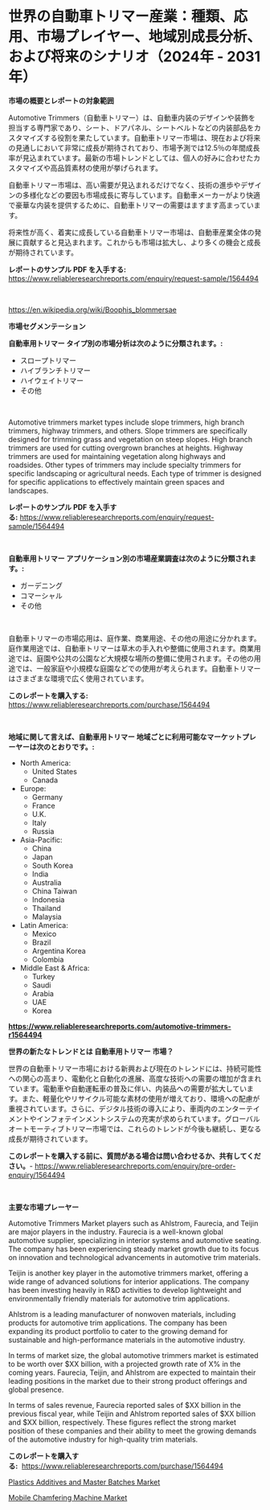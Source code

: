 <p><h1>世界の自動車トリマー産業：種類、応用、市場プレイヤー、地域別成長分析、および将来のシナリオ（2024年 - 2031年）</h1></p><p><strong>市場の概要とレポートの対象範囲</strong></p>
<p><p>Automotive Trimmers（自動車トリマー）は、自動車内装のデザインや装飾を担当する専門家であり、シート、ドアパネル、シートベルトなどの内装部品をカスタマイズする役割を果たしています。自動車トリマー市場は、現在および将来の見通しにおいて非常に成長が期待されており、市場予測では12.5％の年間成長率が見込まれています。最新の市場トレンドとしては、個人の好みに合わせたカスタマイズや高品質素材の使用が挙げられます。</p><p>自動車トリマー市場は、高い需要が見込まれるだけでなく、技術の進歩やデザインの多様化などの要因も市場成長に寄与しています。自動車メーカーがより快適で豪華な内装を提供するために、自動車トリマーの需要はますます高まっています。</p><p>将来性が高く、着実に成長している自動車トリマー市場は、自動車産業全体の発展に貢献すると見込まれます。これからも市場は拡大し、より多くの機会と成長が期待されています。</p></p>
<p><strong>レポートのサンプル PDF を入手する:</strong> <a href="https://www.reliableresearchreports.com/enquiry/request-sample/1564494">https://www.reliableresearchreports.com/enquiry/request-sample/1564494</a></p>
<p>&nbsp;</p>
<p><a href="https://en.wikipedia.org/wiki/Boophis_blommersae">https://en.wikipedia.org/wiki/Boophis_blommersae</a></p>
<p><strong>市場セグメンテーション</strong></p>
<p><strong>自動車用トリマー タイプ別の市場分析は次のように分類されます。:</strong></p>
<p><ul><li>スロープトリマー</li><li>ハイブランチトリマー</li><li>ハイウェイトリマー</li><li>その他</li></ul></p>
<p>&nbsp;</p>
<p><p>Automotive trimmers market types include slope trimmers, high branch trimmers, highway trimmers, and others. Slope trimmers are specifically designed for trimming grass and vegetation on steep slopes. High branch trimmers are used for cutting overgrown branches at heights. Highway trimmers are used for maintaining vegetation along highways and roadsides. Other types of trimmers may include specialty trimmers for specific landscaping or agricultural needs. Each type of trimmer is designed for specific applications to effectively maintain green spaces and landscapes.</p></p>
<p><strong>レポートのサンプル PDF を入手する:</strong>&nbsp;<a href="https://www.reliableresearchreports.com/enquiry/request-sample/1564494">https://www.reliableresearchreports.com/enquiry/request-sample/1564494</a></p>
<p>&nbsp;</p>
<p><strong> 自動車用トリマー アプリケーション別の市場産業調査は次のように分類されます。:</strong></p>
<p><ul><li>ガーデニング</li><li>コマーシャル</li><li>その他</li></ul></p>
<p>&nbsp;</p>
<p><p>自動車トリマーの市場応用は、庭作業、商業用途、その他の用途に分かれます。庭作業用途では、自動車トリマーは草木の手入れや整備に使用されます。商業用途では、庭園や公共の公園など大規模な場所の整備に使用されます。その他の用途では、一般家庭や小規模な庭園などでの使用が考えられます。自動車トリマーはさまざまな環境で広く使用されています。</p></p>
<p><strong>このレポートを購入する:</strong>&nbsp; <a href="https://www.reliableresearchreports.com/purchase/1564494">https://www.reliableresearchreports.com/purchase/1564494</a></p>
<p>&nbsp;</p>
<p><strong>地域に関して言えば、自動車用トリマー 地域ごとに利用可能なマーケットプレーヤーは次のとおりです。:</strong></p>
<p><ul>
    <li>
        North America:
        <ul>
            <li>United States</li>
            <li>Canada</li>
        </ul>
    </li>
    <li>
        Europe:
        <ul>
            <li>Germany</li>
            <li>France</li>
            <li>U.K.</li>
            <li>Italy</li>
            <li>Russia</li>
        </ul>
    </li>
    <li>
        Asia-Pacific:
        <ul>
            <li>China</li>
            <li>Japan</li>
            <li>South Korea</li>
            <li>India</li>
            <li>Australia</li>
            <li>China Taiwan</li>
            <li>Indonesia</li>
            <li>Thailand</li>
            <li>Malaysia</li>
        </ul>
    </li>
    <li>
        Latin America:
        <ul>
            <li>Mexico</li>
            <li>Brazil</li>
            <li>Argentina Korea</li>
            <li>Colombia</li>
        </ul>
    </li>
    <li>
        Middle East & Africa:
        <ul>
            <li>Turkey</li>
            <li>Saudi</li>
            <li>Arabia</li>
            <li>UAE</li>
            <li>Korea</li>
        </ul>
    </li>
    </ul></p>
<p><strong><a href="https://www.reliableresearchreports.com/automotive-trimmers-r1564494">https://www.reliableresearchreports.com/automotive-trimmers-r1564494</a></strong>&nbsp;</p>
<p><strong>世界の新たなトレンドとは 自動車用トリマー 市場？</strong></p>
<p><p>世界の自動車トリマー市場における新興および現在のトレンドには、持続可能性への関心の高まり、電動化と自動化の進展、高度な技術への需要の増加が含まれています。電動車や自動運転車の普及に伴い、内装品への需要が拡大しています。また、軽量化やリサイクル可能な素材の使用が増えており、環境への配慮が重視されています。さらに、デジタル技術の導入により、車両内のエンターテイメントやインフォテインメントシステムの充実が求められています。グローバルオートモーティブトリマー市場では、これらのトレンドが今後も継続し、更なる成長が期待されています。</p></p>
<p><strong>このレポートを購入する前に、質問がある場合は問い合わせるか、共有してください。</strong>- <a href="https://www.reliableresearchreports.com/enquiry/pre-order-enquiry/1564494">https://www.reliableresearchreports.com/enquiry/pre-order-enquiry/1564494</a></p>
<p>&nbsp;</p>
<p><strong>主要な市場プレーヤー</strong></p>
<p><p>Automotive Trimmers Market players such as Ahlstrom, Faurecia, and Teijin are major players in the industry. Faurecia is a well-known global automotive supplier, specializing in interior systems and automotive seating. The company has been experiencing steady market growth due to its focus on innovation and technological advancements in automotive trim materials.</p><p>Teijin is another key player in the automotive trimmers market, offering a wide range of advanced solutions for interior applications. The company has been investing heavily in R&D activities to develop lightweight and environmentally friendly materials for automotive trim applications.</p><p>Ahlstrom is a leading manufacturer of nonwoven materials, including products for automotive trim applications. The company has been expanding its product portfolio to cater to the growing demand for sustainable and high-performance materials in the automotive industry.</p><p>In terms of market size, the global automotive trimmers market is estimated to be worth over $XX billion, with a projected growth rate of X% in the coming years. Faurecia, Teijin, and Ahlstrom are expected to maintain their leading positions in the market due to their strong product offerings and global presence.</p><p>In terms of sales revenue, Faurecia reported sales of $XX billion in the previous fiscal year, while Teijin and Ahlstrom reported sales of $XX billion and $XX billion, respectively. These figures reflect the strong market position of these companies and their ability to meet the growing demands of the automotive industry for high-quality trim materials.</p></p>
<p><strong>このレポートを購入する:</strong>&nbsp;&nbsp;<a href="https://www.reliableresearchreports.com/purchase/1564494">https://www.reliableresearchreports.com/purchase/1564494</a></p>
<p><p><a href="https://view.publitas.com/reportprime-1/insights-into-the-plastics-additives-and-master-batches-market-market-players-market-size-geographical-regions-and-forecast-2024-2031/">Plastics Additives and Master Batches Market</a></p><p><a href="https://github.com/courtnhaw34343/Market-Research-Report-List-1/blob/main/mobile-chamfering-machine-market.md">Mobile Chamfering Machine Market</a></p></p>